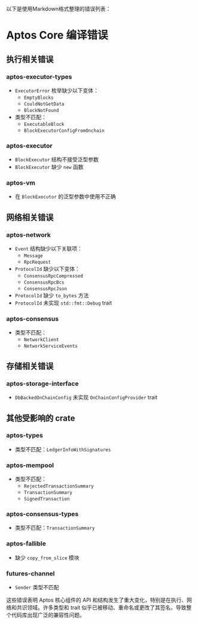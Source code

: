 以下是使用Markdown格式整理的错误列表：

# Aptos Core 编译错误

## 执行相关错误

### aptos-executor-types
- `ExecutorError` 枚举缺少以下变体：
  - `EmptyBlocks`
  - `CouldNotGetData`
  - `BlockNotFound`
- 类型不匹配：
  - `ExecutableBlock`
  - `BlockExecutorConfigFromOnchain`

### aptos-executor
- `BlockExecutor` 结构不接受泛型参数
- `BlockExecutor` 缺少 `new` 函数

### aptos-vm
- 在 `BlockExecutor` 的泛型参数中使用不正确

## 网络相关错误

### aptos-network
- `Event` 结构缺少以下关联项：
  - `Message`
  - `RpcRequest`
- `ProtocolId` 缺少以下变体：
  - `ConsensusRpcCompressed`
  - `ConsensusRpcBcs`
  - `ConsensusRpcJson`
- `ProtocolId` 缺少 `to_bytes` 方法
- `ProtocolId` 未实现 `std::fmt::Debug` trait

### aptos-consensus
- 类型不匹配：
  - `NetworkClient`
  - `NetworkServiceEvents`

## 存储相关错误

### aptos-storage-interface
- `DbBackedOnChainConfig` 未实现 `OnChainConfigProvider` trait

## 其他受影响的 crate

### aptos-types
- 类型不匹配：`LedgerInfoWithSignatures`

### aptos-mempool
- 类型不匹配：
  - `RejectedTransactionSummary`
  - `TransactionSummary`
  - `SignedTransaction`

### aptos-consensus-types
- 类型不匹配：`TransactionSummary`

### aptos-fallible
- 缺少 `copy_from_slice` 模块

### futures-channel
- `Sender` 类型不匹配

这些错误表明 Aptos 核心组件的 API 和结构发生了重大变化，特别是在执行、网络和共识领域。许多类型和 trait 似乎已被移动、重命名或更改了其签名，导致整个代码库出现广泛的兼容性问题。